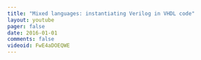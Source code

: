 ```yaml
---
title: "Mixed languages: instantiating Verilog in VHDL code"
layout: youtube 
pager: false
date: 2016-01-01
comments: false
videoid: FwE4aDOEQWE
---
```

